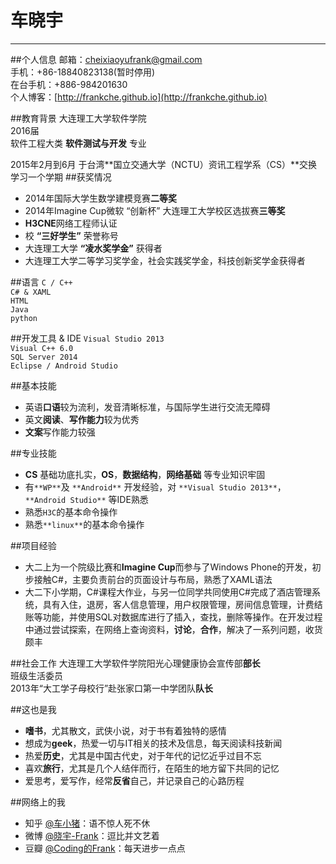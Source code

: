 车晓宇
=====
-----
##个人信息
邮箱：cheixiaoyufrank@gmail.com  
手机：+86-18840823138(暂时停用)  
在台手机：+886-984201630  
个人博客：[http://frankche.github.io](http://frankche.github.io)  

##教育背景
大连理工大学软件学院  
2016届  
软件工程大类 **软件测试与开发** 专业

2015年2月到6月 于台湾**国立交通大学（NCTU）资讯工程学系（CS）**交换学习一个学期
##获奖情况
* 2014年国际大学生数学建模竞赛**二等奖**
* 2014年Imagine Cup微软 “创新杯” 大连理工大学校区选拔赛**三等奖**
* **H3CNE**网络工程师认证
* 校 **“三好学生”** 荣誉称号
* 大连理工大学 **“凌水奖学金”** 获得者
* 大连理工大学二等学习奖学金，社会实践奖学金，科技创新奖学金获得者

##语言
`C / C++`  
`C# & XAML`  
`HTML`  
`Java`  
`python`

##开发工具 & IDE
`Visual Studio 2013`  
`Visual C++ 6.0`  
`SQL Server 2014`  
`Eclipse / Android Studio`  


##基本技能
* 英语**口语**较为流利，发音清晰标准，与国际学生进行交流无障碍
* 英文**阅读**、**写作能力**较为优秀
* **文案**写作能力较强

##专业技能
* **CS** 基础功底扎实，**OS**，**数据结构**，**网络基础** 等专业知识牢固
* 有`**WP**`及 `**Android**` 开发经验，对 `**Visual Studio 2013**`，`**Android Studio**` 等IDE熟悉
* 熟悉`H3C`的基本命令操作
* 熟悉`**linux**`的基本命令操作

##项目经验
* 大二上为一个院级比赛和**Imagine Cup**而参与了Windows Phone的开发，初步接触C#，主要负责前台的页面设计与布局，熟悉了XAML语法
* 大二下小学期，C#课程大作业，与另一位同学共同使用C#完成了酒店管理系统，具有入住，退房，客人信息管理，用户权限管理，房间信息管理，计费结账等功能，并使用SQL对数据库进行了插入，查找，删除等操作。在开发过程中通过尝试探索，在网络上查询资料，**讨论**，**合作**，解决了一系列问题，收货颇丰

##社会工作
大连理工大学软件学院阳光心理健康协会宣传部**部长**  
班级生活委员  
2013年“大工学子母校行”赴张家口第一中学团队**队长**

##这也是我
* **嗜书**，尤其散文，武侠小说，对于书有着独特的感情
* 想成为**geek**，热爱一切与IT相关的技术及信息，每天阅读科技新闻
* 热爱**历史**，尤其是中国古代史，对于年代的记忆近乎过目不忘
* 喜欢**旅行**，尤其是几个人结伴而行，在陌生的地方留下共同的记忆
* 爱思考，爱写作，经常**反省**自己，并记录自己的心路历程


##网络上的我
* 知乎 [@车小猪](http://www.zhihu.com/people/che-xiao-zhu)：语不惊人死不休
* 微博 [@晓宇-Frank](http://www.weibo.com/1154901700)：逗比并文艺着
* 豆瓣 [@Coding的Frank](http://www.douban.com/people/Frank_Che/)：每天进步一点点